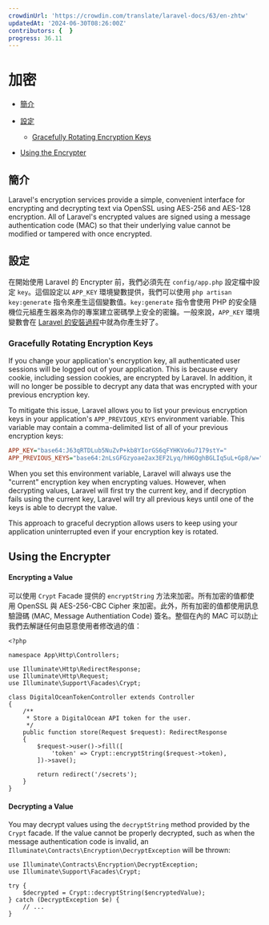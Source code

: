 ```yaml
---
crowdinUrl: 'https://crowdin.com/translate/laravel-docs/63/en-zhtw'
updatedAt: '2024-06-30T08:26:00Z'
contributors: {  }
progress: 36.11
---
```


# 加密

- [簡介](#introduction)
- [設定](#configuration)
  - [Gracefully Rotating Encryption Keys](#gracefully-rotating-encryption-keys)
  
- [Using the Encrypter](#using-the-encrypter)

<a name="introduction"></a>

## 簡介

Laravel's encryption services provide a simple, convenient interface for encrypting and decrypting text via OpenSSL using AES-256 and AES-128 encryption. All of Laravel's encrypted values are signed using a message authentication code (MAC) so that their underlying value cannot be modified or tampered with once encrypted.

<a name="configuration"></a>

## 設定

在開始使用 Laravel 的 Encrypter 前，我們必須先在 `config/app.php` 設定檔中設定 `key`。這個設定以 `APP_KEY` 環境變數提供，我們可以使用 `php artisan key:generate` 指令來產生這個變數值。`key:generate` 指令會使用 PHP 的安全隨機位元組產生器來為你的專案建立密碼學上安全的密鑰。一般來說，`APP_KEY` 環境變數會在 [Laravel 的安裝過程](/docs/{{version}}/installation)中就為你產生好了。

<a name="gracefully-rotating-encryption-keys"></a>

### Gracefully Rotating Encryption Keys

If you change your application's encryption key, all authenticated user sessions will be logged out of your application. This is because every cookie, including session cookies, are encrypted by Laravel. In addition, it will no longer be possible to decrypt any data that was encrypted with your previous encryption key.

To mitigate this issue, Laravel allows you to list your previous encryption keys in your application's `APP_PREVIOUS_KEYS` environment variable. This variable may contain a comma-delimited list of all of your previous encryption keys:

```ini
APP_KEY="base64:J63qRTDLub5NuZvP+kb8YIorGS6qFYHKVo6u7179stY="
APP_PREVIOUS_KEYS="base64:2nLsGFGzyoae2ax3EF2Lyq/hH6QghBGLIq5uL+Gp8/w="
```
When you set this environment variable, Laravel will always use the "current" encryption key when encrypting values. However, when decrypting values, Laravel will first try the current key, and if decryption fails using the current key, Laravel will try all previous keys until one of the keys is able to decrypt the value.

This approach to graceful decryption allows users to keep using your application uninterrupted even if your encryption key is rotated.

<a name="using-the-encrypter"></a>

## Using the Encrypter

<a name="encrypting-a-value"></a>

#### Encrypting a Value

可以使用 `Crypt` Facade 提供的 `encryptString` 方法來加密。所有加密的值都使用 OpenSSL 與 AES-256-CBC Cipher 來加密。此外，所有加密的值都使用訊息驗證碼 (MAC, Message Authentiation Code) 簽名。整個在內的 MAC 可以防止我們去解謎任何由惡意使用者修改過的值：

    <?php
    
    namespace App\Http\Controllers;
    
    use Illuminate\Http\RedirectResponse;
    use Illuminate\Http\Request;
    use Illuminate\Support\Facades\Crypt;
    
    class DigitalOceanTokenController extends Controller
    {
        /**
         * Store a DigitalOcean API token for the user.
         */
        public function store(Request $request): RedirectResponse
        {
            $request->user()->fill([
                'token' => Crypt::encryptString($request->token),
            ])->save();
    
            return redirect('/secrets');
        }
    }
<a name="decrypting-a-value"></a>

#### Decrypting a Value

You may decrypt values using the `decryptString` method provided by the `Crypt` facade. If the value cannot be properly decrypted, such as when the message authentication code is invalid, an `Illuminate\Contracts\Encryption\DecryptException` will be thrown:

    use Illuminate\Contracts\Encryption\DecryptException;
    use Illuminate\Support\Facades\Crypt;
    
    try {
        $decrypted = Crypt::decryptString($encryptedValue);
    } catch (DecryptException $e) {
        // ...
    }